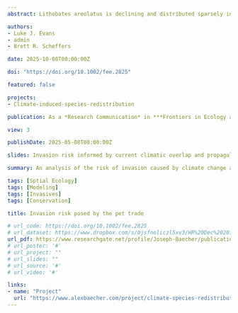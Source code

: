 ```yaml
---
abstract: Lithobates areolatus is declining and distributed sparsely in remnant prairie habitats of the central United States. Owing to their extensive use of crayfish/small mammal burrows and highly secretive nature, limited data exist regarding the life history of L. areolatus, particularly natural sources of mortality. Experimentally, two species of insect (both backswimmers [Notonecta spp.]) have been identified as predators of larval L. areolatus. Reported predators of post-metamorphic L. areolatus include Heterodon platirhinos (Eastern Hog-nosed Snake), Coluber constrictor (North American Racer), Thamnophis sirtalis (Common Gartersnake), and Procyon lotor (Raccoon); however, other common predators of ranid frogs such as snakes, birds, and mammals are suspected. Here we report the predation of L. areolatus by Nerodia erythrogaster (Plain-bellied Watersnake) and Lanius ludovicianus (Loggerhead Shrike) in northwest Arkansas, USA.

authors:
- Luke J. Evans
- admin
- Brett R. Scheffers

date: 2025-10-08T00:00:00Z

doi: "https://doi.org/10.1002/fee.2825"

featured: false

projects:
- Climate-induced-species-redistribution

publication: As a *Research Communication* in ***Frontiers in Ecology and the Environment***

view: 3

publishDate: 2025-05-08T00:00:00Z

slides: Invasion risk informed by current climatic overlap and propagule likelihood

summary: An analysis of the risk of invasion caused by climate change and the global pet trade

tags: [Sptial Ecology]
tags: [Modeling]
tags: [Invasives] 
tags: [Conservation]

title: Invasion risk posed by the pet trade

# url_code: https://doi.org/10.1002/fee.2825
# url_dataset: https://www.dropbox.com/s/0jsfnoliczl5xv3/HR%20Dec%202014%20ebook.pdf?dl=1
url_pdf: https://www.researchgate.net/profile/Joseph-Baecher/publication/387091102_Invasion_risk_posed_by_the_pet_trade/links/6761ce3ba3978e15e7906cf4/Invasion-risk-posed-by-the-pet-trade.pdf
# url_poster: '#'
# url_project: ""
# url_slides: ""
# url_source: '#'
# url_video: '#'

links:
- name: "Project"
  url: "https://www.alexbaecher.com/project/climate-species-redistribution"
---
```


